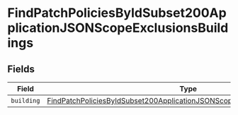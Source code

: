 # FindPatchPoliciesByIdSubset200ApplicationJSONScopeExclusionsBuildings


## Fields

| Field                                                                                                                                                                                     | Type                                                                                                                                                                                      | Required                                                                                                                                                                                  | Description                                                                                                                                                                               |
| ----------------------------------------------------------------------------------------------------------------------------------------------------------------------------------------- | ----------------------------------------------------------------------------------------------------------------------------------------------------------------------------------------- | ----------------------------------------------------------------------------------------------------------------------------------------------------------------------------------------- | ----------------------------------------------------------------------------------------------------------------------------------------------------------------------------------------- |
| `building`                                                                                                                                                                                | [FindPatchPoliciesByIdSubset200ApplicationJSONScopeExclusionsBuildingsBuilding](../../models/operations/findpatchpoliciesbyidsubset200applicationjsonscopeexclusionsbuildingsbuilding.md) | :heavy_minus_sign:                                                                                                                                                                        | N/A                                                                                                                                                                                       |